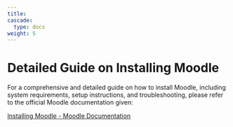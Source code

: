 ```yaml
---
title: 
cascade:
  type: docs
weight: 5
---
```


# Detailed Guide on Installing Moodle

For a comprehensive and detailed guide on how to install Moodle, including system requirements, setup instructions, and troubleshooting, please refer to the official Moodle documentation given:

[Installing Moodle - Moodle Documentation](https://docs.moodle.org/405/en/Installing_Moodle#Requirements)
